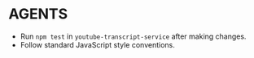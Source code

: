 # AGENTS

- Run `npm test` in `youtube-transcript-service` after making changes.
- Follow standard JavaScript style conventions.

